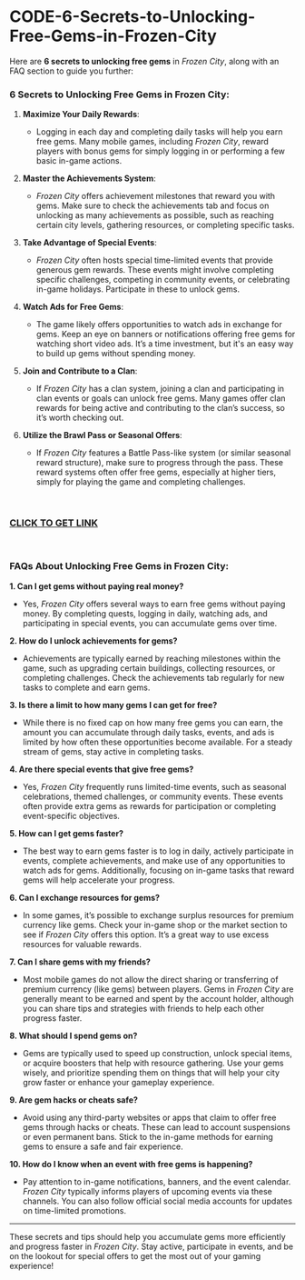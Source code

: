 # CODE-6-Secrets-to-Unlocking-Free-Gems-in-Frozen-City

<p>Here are <strong>6 secrets to unlocking free gems</strong> in <em>Frozen City</em>, along with an FAQ section to guide you further:</p>
<h3><strong>6 Secrets to Unlocking Free Gems in Frozen City:</strong></h3>
<ol>
<li>
<p><strong>Maximize Your Daily Rewards</strong>:</p>
<ul>
<li>Logging in each day and completing daily tasks will help you earn free gems. Many mobile games, including <em>Frozen City</em>, reward players with bonus gems for simply logging in or performing a few basic in-game actions.</li>
</ul>
</li>
<li>
<p><strong>Master the Achievements System</strong>:</p>
<ul>
<li><em>Frozen City</em> offers achievement milestones that reward you with gems. Make sure to check the achievements tab and focus on unlocking as many achievements as possible, such as reaching certain city levels, gathering resources, or completing specific tasks.</li>
</ul>
</li>
<li>
<p><strong>Take Advantage of Special Events</strong>:</p>
<ul>
<li><em>Frozen City</em> often hosts special time-limited events that provide generous gem rewards. These events might involve completing specific challenges, competing in community events, or celebrating in-game holidays. Participate in these to unlock gems.</li>
</ul>
</li>
<li>
<p><strong>Watch Ads for Free Gems</strong>:</p>
<ul>
<li>The game likely offers opportunities to watch ads in exchange for gems. Keep an eye on banners or notifications offering free gems for watching short video ads. It&rsquo;s a time investment, but it's an easy way to build up gems without spending money.</li>
</ul>
</li>
<li>
<p><strong>Join and Contribute to a Clan</strong>:</p>
<ul>
<li>If <em>Frozen City</em> has a clan system, joining a clan and participating in clan events or goals can unlock free gems. Many games offer clan rewards for being active and contributing to the clan&rsquo;s success, so it&rsquo;s worth checking out.</li>
</ul>
</li>
<li>
<p><strong>Utilize the Brawl Pass or Seasonal Offers</strong>:</p>
<ul>
<li>If <em>Frozen City</em> features a Battle Pass-like system (or similar seasonal reward structure), make sure to progress through the pass. These reward systems often offer free gems, especially at higher tiers, simply for playing the game and completing challenges.</li>
</ul>
</li>
</ol>
<p>&nbsp;</p>
<h3><a href="https://getallnow.online/frozencity/">CLICK TO GET LINK</a></h3>
<p>&nbsp;</p>
<h3><strong>FAQs About Unlocking Free Gems in Frozen City:</strong></h3>
<p><strong>1. Can I get gems without paying real money?</strong></p>
<ul>
<li>Yes, <em>Frozen City</em> offers several ways to earn free gems without paying money. By completing quests, logging in daily, watching ads, and participating in special events, you can accumulate gems over time.</li>
</ul>
<p><strong>2. How do I unlock achievements for gems?</strong></p>
<ul>
<li>Achievements are typically earned by reaching milestones within the game, such as upgrading certain buildings, collecting resources, or completing challenges. Check the achievements tab regularly for new tasks to complete and earn gems.</li>
</ul>
<p><strong>3. Is there a limit to how many gems I can get for free?</strong></p>
<ul>
<li>While there is no fixed cap on how many free gems you can earn, the amount you can accumulate through daily tasks, events, and ads is limited by how often these opportunities become available. For a steady stream of gems, stay active in completing tasks.</li>
</ul>
<p><strong>4. Are there special events that give free gems?</strong></p>
<ul>
<li>Yes, <em>Frozen City</em> frequently runs limited-time events, such as seasonal celebrations, themed challenges, or community events. These events often provide extra gems as rewards for participation or completing event-specific objectives.</li>
</ul>
<p><strong>5. How can I get gems faster?</strong></p>
<ul>
<li>The best way to earn gems faster is to log in daily, actively participate in events, complete achievements, and make use of any opportunities to watch ads for gems. Additionally, focusing on in-game tasks that reward gems will help accelerate your progress.</li>
</ul>
<p><strong>6. Can I exchange resources for gems?</strong></p>
<ul>
<li>In some games, it&rsquo;s possible to exchange surplus resources for premium currency like gems. Check your in-game shop or the market section to see if <em>Frozen City</em> offers this option. It&rsquo;s a great way to use excess resources for valuable rewards.</li>
</ul>
<p><strong>7. Can I share gems with my friends?</strong></p>
<ul>
<li>Most mobile games do not allow the direct sharing or transferring of premium currency (like gems) between players. Gems in <em>Frozen City</em> are generally meant to be earned and spent by the account holder, although you can share tips and strategies with friends to help each other progress faster.</li>
</ul>
<p><strong>8. What should I spend gems on?</strong></p>
<ul>
<li>Gems are typically used to speed up construction, unlock special items, or acquire boosters that help with resource gathering. Use your gems wisely, and prioritize spending them on things that will help your city grow faster or enhance your gameplay experience.</li>
</ul>
<p><strong>9. Are gem hacks or cheats safe?</strong></p>
<ul>
<li>Avoid using any third-party websites or apps that claim to offer free gems through hacks or cheats. These can lead to account suspensions or even permanent bans. Stick to the in-game methods for earning gems to ensure a safe and fair experience.</li>
</ul>
<p><strong>10. How do I know when an event with free gems is happening?</strong></p>
<ul>
<li>Pay attention to in-game notifications, banners, and the event calendar. <em>Frozen City</em> typically informs players of upcoming events via these channels. You can also follow official social media accounts for updates on time-limited promotions.</li>
</ul>
<hr />
<p>These secrets and tips should help you accumulate gems more efficiently and progress faster in <em>Frozen City</em>. Stay active, participate in events, and be on the lookout for special offers to get the most out of your gaming experience!</p>
